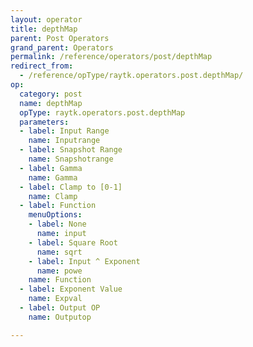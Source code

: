 ```yaml
---
layout: operator
title: depthMap
parent: Post Operators
grand_parent: Operators
permalink: /reference/operators/post/depthMap
redirect_from:
  - /reference/opType/raytk.operators.post.depthMap/
op:
  category: post
  name: depthMap
  opType: raytk.operators.post.depthMap
  parameters:
  - label: Input Range
    name: Inputrange
  - label: Snapshot Range
    name: Snapshotrange
  - label: Gamma
    name: Gamma
  - label: Clamp to [0-1]
    name: Clamp
  - label: Function
    menuOptions:
    - label: None
      name: input
    - label: Square Root
      name: sqrt
    - label: Input ^ Exponent
      name: powe
    name: Function
  - label: Exponent Value
    name: Expval
  - label: Output OP
    name: Outputop

---
```


